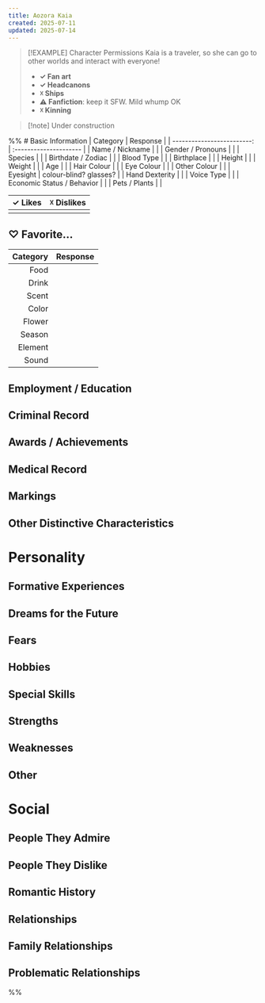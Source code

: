 ```yaml
---
title: Aozora Kaia
created: 2025-07-11
updated: 2025-07-14
---
```

> [!EXAMPLE] Character Permissions
> Kaia is a traveler, so she can go to other worlds and interact with everyone!
> - **✓ Fan art**
> - **✓ Headcanons**
> - **☓ Ships**
> - **⚠ Fanfiction**: keep it SFW. Mild whump OK
> - **☓ Kinning**

> [!note] Under construction

%% # Basic Information
|                   Category | Response               |
| -------------------------: | :--------------------- |
|            Name / Nickname |                        |
|          Gender / Pronouns |                        |
|                    Species |                        |
|         Birthdate / Zodiac |                        |
|                 Blood Type |                        |
|                 Birthplace |                        |
|                     Height |                        |
|                     Weight |                        |
|                        Age |                        |
|                Hair Colour |                        |
|                 Eye Colour |                        |
|               Other Colour |                        |
|                   Eyesight | colour-blind? glasses? |
|             Hand Dexterity |                        |
|                 Voice Type |                        |
| Economic Status / Behavior |                        |
|              Pets / Plants |                        |

| ✓ Likes | ☓ Dislikes |
| :------ | :--------- |
|         |            |

## ♡ Favorite...
| Category | Response |
| -------: | :------- |
|     Food |          |
|    Drink |          |
|    Scent |          |
|    Color |          |
|   Flower |          |
|   Season |          |
|  Element |          |
|    Sound |          |

## Employment / Education
## Criminal Record

## Awards / Achievements

## Medical Record
<!-- Surgeries, Cavities, Illnesses -->

## Markings
<!-- Scars, Burns, Skin Damage, Birthmarks, Tattoos -->

## Other Distinctive Characteristics
<!-- Nose & Eye Shape, Posture, Body Shape, Legs, Moles -->

# Personality
<!-- Cheerful / Gloomy? 
Humorous / Violent? Active? Sociable? Intellectual? Virtuous? Expressive? Weakness / Worries / Unusual Traits. What is distinctive about them? -->

## Formative Experiences
<!-- as an Infant / Young Child; include who was involved -->

## Dreams for the Future

## Fears

## Hobbies
<!-- Recreations, Clothing, Shelter, Habits, Favourite Phrases -->

## Special Skills
<!-- Fighting Styles / Sports / Dance / Martial Arts / Guns / Driving / Languages -->

## Strengths

## Weaknesses

## Other
<!-- Music / Newspapers Books/ Magazines Movies
Creative Pursuits Collections Favourite / Least Favourite Colour Perfume / Cologne Décor / Fashion Location People, Favourite Stores / Brands, Favourite Things, Wears Accessories? Taste / Drugs, Wine / Food, Supernatural Abilities, Attuned to Spirits? Fortunes Accent / Dialect Sixth Sense for Certain Things, etc  -->

# Social
## People They Admire

## People They Dislike

## Romantic History
<!-- Sexual History / Lovers / Thoughts towards Marriage / Romance -->

## Relationships
<!-- include behavior towards them -->

## Family Relationships
<!-- include behavior towards them -->

## Problematic Relationships
<!-- include behavior towards them --> %%